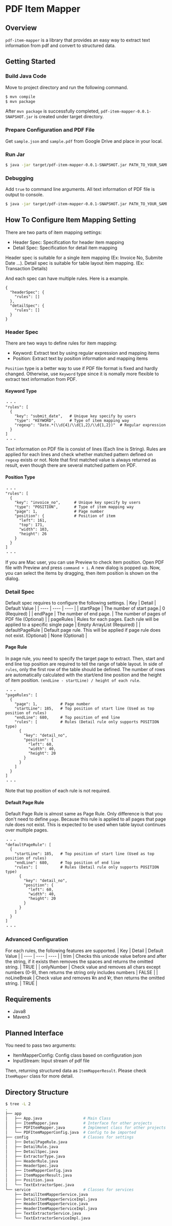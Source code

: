 # PDF Item Mapper

## Overview
`pdf-item-mapper` is a library that provides an easy way to extract text information from pdf and convert to structured data.

## Getting Started
### Build Java Code
Move to project directory and run the following command.
```bash
$ mvn compile
$ mvn package
```
After `mvn package` is successfully completed, `pdf-item-mapper-0.0.1-SNAPSHOT.jar` is created under target directory.

### Prepare Configuration and PDF File
Get `sample.json` and `sample.pdf` from Google Drive and place in your local.

### Run Jar
```bash
$ java -jar target/pdf-item-mapper-0.0.1-SNAPSHOT.jar PATH_TO_YOUR_SAMPLE_PDF PATH_TO_YOUR_SAMPLE_JSON
```

### Debugging
Add `true` to command line arguments. All text information of PDF file is output to console.
```bash
$ java -jar target/pdf-item-mapper-0.0.1-SNAPSHOT.jar PATH_TO_YOUR_SAMPLE_PDF PATH_TO_YOUR_SAMPLE_JSON true
```

## How To Configure Item Mapping Setting
There are two parts of item mapping settings:
- Header Spec: Specification for header item mapping
- Detail Spec: Specification for detail item mapping

Header spec is suitable for a single item mapping (Ex: Invoice No, Submite Date ...). Detail spec is suitable for table layout item mapping. (Ex: Transaction Details)

And each spec can have multiple rules. Here is a example.
```
{
  "headerSpec": {
    "rules": []
  },
  "detailSpec": {
    "rules": []
  }
}
```

### Header Spec
There are two ways to define rules for item mapping:
- Keyword: Extract text by using regular expression and mapping items
- Position: Extract text by position information and mapping items

`Position` type is a better way to use if PDF file format is fixed and hardly changed. Otherwise, use `Keyword` type since it is nomally more flexible to extract text information from PDF.

#### Keyword Type
```
・・・
"rules": [
  {
    "key": "submit_date",   # Unique key specify by users
    "type": "KEYWORD",      # Type of item mapping way
    "regexp": "Date.*(\\d{4}/\\d{1,2}/\\d{1,2})"  # Regular expression
  }
]
・・・
```
Text information on PDF file is consist of lines (Each line is String). Rules are applied for each lines and check whether matched pattern defined on `regexp` exists or not. Note that first matched value is always returned as result, even though there are several matched pattern on PDF.


#### Position Type
```
・・・
"rules": [
  {
    "key": "invoice_no",      # Unique key specify by users
    "type": "POSITION",       # Type of item mapping way	
    "page": 1,                # Page number
    "position": {             # Position of item
      "left": 161,
      "top": 171,
      "width": 103,
      "height": 26
    }
  }
]
・・・
```
If you are Mac user, you can use Preview to check item position. Open PDF file with Preview and press `command + i`. A new dialog is popped up. Now, you can select the items by dragging, then item position is shown on the dialog.

### Detail Spec
Default spec requires to configure the following settings.
| Key | Detail | Default Value |
| ---- | ---- | ---- |
| startPage | The number of start page.| 0 (Required) |
| endPage | The number of end page. | The number of pages of PDF file (Optional) |
| pageRules | Rules for each pages. Each rule will be applied to a specific single page | Empty ArrayList (Required) |
| defaultPageRule | Default page rule. This will be applied if page rule does not exist. (Optional) | None (Optional) |

#### Page Rule
In page rule, you need to specify the target page to extract. Then, start and end line top position are required to tell the range of table layout. In side of `rules`, only the first row of the table should be defined. The number of rows are automatically calculated with the start/end line position and the height of item position. `(endLine - startLine) / height of each rule`.
```
・・・
"pageRules": [
  {
    "page": 1,          # Page number
    "startLine": 185,   # Top position of start line (Used as top position of rules)
    "endLine": 680,     # Top position of end line
    "rules": [          # Rules (Detail rule only supports POSITION type)
      {
        "key": "detail_no",
        "position": {
          "left": 60,
          "width": 40,
          "height": 20
        }
      }
    ]
  }
]
・・・
```
Note that top position of each rule is not required.


#### Default Page Rule
Default Page Rule is almost same as Page Rule. Only difference is that you don't need to define `page`. Because this rule is applied to all pages that page rule does not exist. This is expected to be used when table layout continues over multiple pages.
```
・・・
"defaultPageRule": [
  {
    "startLine": 185,   # Top position of start line (Used as top position of rules)
    "endLine": 680,     # Top position of end line
    "rules": [          # Rules (Detail rule only supports POSITION type)
      {
        "key": "detail_no",
        "position": {
          "left": 60,
          "width": 40,
          "height": 20
        }
      }
    ]
  }
]
・・・
```

### Advanced Configuration
For each rules, the following features are supported.
| Key | Detail | Default Value |
| ---- | ---- | ---- |
| trim | Checks this unicode value before and after the string, if it exists then removes the spaces and returns the omitted string. | TRUE |
| onlyNumber | Check value and removes all chars except numbers (0-9), then returns the string only includes numbers | FALSE |
| noLineBreak | Check value and removes ¥n and ¥r, then returns the omitted string. | TRUE |

## Requirements
- Java8
- Maven3

## Planned Interface
You need to pass two arguments:
- ItemMapperConfig: Config class based on configuration json
- InputStream: Input stream of pdf file

Then, returning structured data as `ItemMapperResult`. Please check `ItemMapper` class for more detail.

## Directory Structure
```bash
$ tree -L 2
.
├── app
│   ├── App.java                  # Main Class
│   ├── ItemMapper.java           # Interface for other projects
│   ├── PDFItemMapper.java        # Implmenet class for other projects
│   └── PDFItemMapperConfig.java  # Config to be imported
├── config                        # Classes for settings
│   ├── DetailPageRule.java
│   ├── DetailRule.java
│   ├── DetailSpec.java
│   ├── ExtractorType.java
│   ├── HeaderRule.java
│   ├── HeaderSpec.java
│   ├── ItemMapperConfig.java
│   ├── ItemMapperResult.java
│   ├── Position.java
│   └── TextExtractorSpec.java
└── service                       # Classes for services
    ├── DetailItemMapperService.java
    ├── DetailItemMapperServiceImpl.java
    ├── HeaderItemMapperService.java
    ├── HeaderItemMapperServiceImpl.java
    ├── TextExtractorService.java
    └── TextExtractorServiceImpl.java
```
